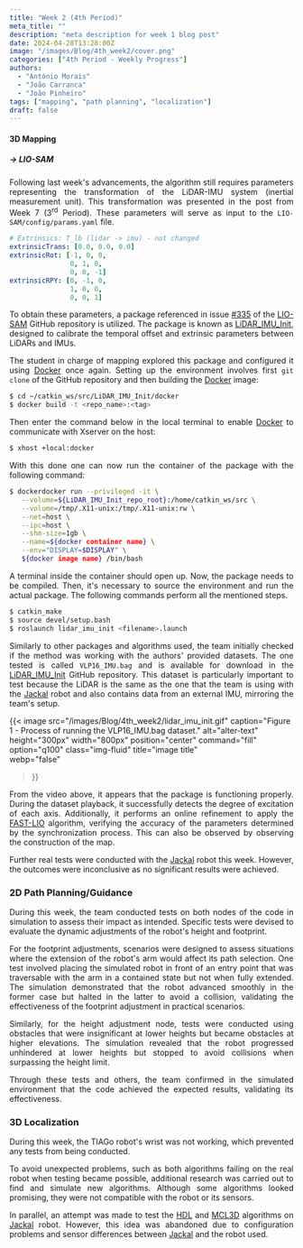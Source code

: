 ```yaml
---
title: "Week 2 (4th Period)"
meta_title: ""
description: "meta description for week 1 blog post"
date: 2024-04-28T13:28:00Z
image: "/images/Blog/4th_week2/cover.png"
categories: ["4th Period - Weekly Progress"]
authors: 
  - "António Morais"
  - "João Carranca"
  - "João Pinheiro"
tags: ["mapping", "path planning", "localization"]
draft: false
---
```


#### 3D Mapping

##### → LIO-SAM

<div style="text-align: justify;">

<!-- Following last weeks advancements the algorithm still requires some parameters that represent the transformation of the system LiDAR-IMU (inertial measurement unit). This transformation was presented in Week 7's post (3<sup>rd</sup> Period). These will be an input to the `LIO-SAM/config/params.yaml` file: -->
Following last week's advancements, the algorithm still requires parameters representing the transformation of the LiDAR-IMU system (inertial measurement unit). This transformation was presented in the post from Week 7 (3<sup>rd</sup> Period). These parameters will serve as input to the `LIO-SAM/config/params.yaml` file.
</div>

```yaml
# Extrinsics: T_lb (lidar -> imu) - not changed
extrinsicTrans: [0.0, 0.0, 0.0]
extrinsicRot: [-1, 0, 0,
               0, 1, 0,
               0, 0, -1]
extrinsicRPY: [0, -1, 0,
               1, 0, 0,
               0, 0, 1]
```

<div style="text-align: justify;">

<!-- To obtain these parameters a package is refered on issue [#335](https://github.com/TixiaoShan/LIO-SAM/issues/335) of the [LIO-SAM](https://github.com/TixiaoShan/LIO-SAM) GitHub repository. The package is called [LiDAR_IMU_Init](https://github.com/hku-mars/LiDAR_IMU_Init) which calibrates the temporal offset and extrinsic parameter between LiDARs and IMUs. -->
To obtain these parameters, a package referenced in issue [#335](https://github.com/TixiaoShan/LIO-SAM/issues/335) of the [LIO-SAM](https://github.com/TixiaoShan/LIO-SAM) GitHub repository is utilized. The package is known as [LiDAR_IMU_Init](https://github.com/hku-mars/LiDAR_IMU_Init), designed to calibrate the temporal offset and extrinsic parameters between LiDARs and IMUs.

<!-- The student responsible for mapping delved into this package and configurated it using [Docker](https://www.docker.com/) once again. To set up the environment it is first needed to `git clone` the GitHub repository and then build the [Docker](https://www.docker.com/) image: -->
The student in charge of mapping explored this package and configured it using [Docker](https://www.docker.com/) once again. Setting up the environment involves first `git clone` of the GitHub repository and then building the [Docker](https://www.docker.com/) image:
</div>

```bash
$ cd ~/catkin_ws/src/LiDAR_IMU_Init/docker
$ docker build -t <repo_name>:<tag>
```
<div style="text-align: justify;">

Then enter the command below in the local terminal to enable [Docker](https://www.docker.com/) to communicate with Xserver on the host:
</div>

```bash
$ xhost +local:docker
```

<div style="text-align: justify;">

With this done one can now run the container of the package with the following command:
</div>

```bash
$ dockerdocker run --privileged -it \
   --volume=${LiDAR_IMU_Init_repo_root}:/home/catkin_ws/src \
   --volume=/tmp/.X11-unix:/tmp/.X11-unix:rw \
   --net=host \
   --ipc=host \
   --shm-size=1gb \
   --name=${docker container name} \
   --env="DISPLAY=$DISPLAY" \
   ${docker image name} /bin/bash
```

<div style="text-align: justify;">

<!-- A terminal inside the container should open up and now the the package needs to be compiled, then is needed to source the environment and run the actual package. The following commands do all the steps mentioned. -->
A terminal inside the container should open up. Now, the package needs to be compiled. Then, it's necessary to source the environment and run the actual package. The following commands perform all the mentioned steps.
</div>

```bash
$ catkin_make
$ source devel/setup.bash
$ roslaunch lidar_imu_init <filename>.launch
```

<div style="text-align: justify;">

<!-- Similarly to other packages/algorithms used the team firstly checked if the method was working with the authors provided datasets. The one tested is called `VLP16_IMU.bag` and is available to download in the [LiDAR_IMU_Init](https://github.com/hku-mars/LiDAR_IMU_Init) GitHub repository. This one is specially important to test because the LiDAR is the same as the one that the team is using with the [Jackal](https://clearpathrobotics.com/jackal-small-unmanned-ground-vehicle/) robot and also contains data from an external IMU (same situation as the team's). -->
Similarly to other packages and algorithms used, the team initially checked if the method was working with the authors' provided datasets. The one tested is called `VLP16_IMU.bag` and is available for download in the [LiDAR_IMU_Init](https://github.com/hku-mars/LiDAR_IMU_Init) GitHub repository. This dataset is particularly important to test because the LiDAR is the same as the one that the team is using with the [Jackal](https://clearpathrobotics.com/jackal-small-unmanned-ground-vehicle/) robot and also contains data from an external IMU, mirroring the team's setup.
</div>

{{< image 
  src="/images/Blog/4th_week2/lidar_imu_init.gif" 
  caption="Figure 1 - Process of running the VLP16_IMU.bag dataset." 
  alt="alter-text" 
  height="300px" 
  width="800px" 
  position="center" 
  command="fill" 
  option="q100" 
  class="img-fluid" 
  title="image title"  
  webp="false" 
>}}

<div style="text-align: justify;">

<!-- One can see from the video above that the package seems to be working fine as during the play of the dataset as it detected the degree of excitation of each axis, then does an online refinement for to play the the [FAST-LIO](https://github.com/hku-mars/FAST_LIO) algorithm to verify that the parameters determined by the synchronization are fine. This is also noticed by watching the map being constructed. -->
From the video above, it appears that the package is functioning properly. During the dataset playback, it successfully detects the degree of excitation of each axis. Additionally, it performs an online refinement to apply the [FAST-LIO](https://github.com/hku-mars/FAST_LIO) algorithm, verifying the accuracy of the parameters determined by the synchronization process. This can also be observed by observing the construction of the map.

<!-- Further real tests with the [Jackal](https://clearpathrobotics.com/jackal-small-unmanned-ground-vehicle/) robot were performed this week but they are not documented here as they were not conclusive in a way that no important results were achieved. -->
Further real tests were conducted with the [Jackal](https://clearpathrobotics.com/jackal-small-unmanned-ground-vehicle/) robot this week. However, the outcomes were inconclusive as no significant results were achieved.
</div>

### 2D Path Planning/Guidance

<div style="text-align: justify;">

<!-- During week 2, we tested both nodes of our code in simulation to verify whether or not the code we have developed has the impact we expect. 

For this, we designed specific tests to properly evaluate both the dynamic adjustments of the robot's height and the dynamic adjustment of its footprint. 

For the footprint, for example, we tested situations where the extension of the robot's arm would have an impact on its course and decision to take specific paths or not. One of these tests, for example, involved putting the simulated robot in front of an entry point that would be traversable with the arm in its contained state but not while fully spread out. We would expect, in such a setting, that in the first case, the robot would advance without issue, while halting its progress in the second case due to it realizing that a collision would occur. This is indeed what we observed in simulation, proving that the footprint adjustment works in practical scenarios that involve interactions with the simulated environment. 

For the height adjustment node, we used a similar approach, using an obstacle that would be insignificant if the robot's height was small enough but that would become an obstacle after a certain height limit is reached and surpassed. Similarly to the footprint case, we observed that in the first scenario, the robot progresses without issue, while in the second scenario, it halts its progress in order to avoid collisions. 

With these tests and other similar ones, we were able to verify that, in a simulated environment, we achieve the expected results, confirming the validity of the developed code. -->
During this week, the team conducted tests on both nodes of the code in simulation to assess their impact as intended. Specific tests were devised to evaluate the dynamic adjustments of the robot's height and footprint.

For the footprint adjustments, scenarios were designed to assess situations where the extension of the robot's arm would affect its path selection. One test involved placing the simulated robot in front of an entry point that was traversable with the arm in a contained state but not when fully extended. The simulation demonstrated that the robot advanced smoothly in the former case but halted in the latter to avoid a collision, validating the effectiveness of the footprint adjustment in practical scenarios.

Similarly, for the height adjustment node, tests were conducted using obstacles that were insignificant at lower heights but became obstacles at higher elevations. The simulation revealed that the robot progressed unhindered at lower heights but stopped to avoid collisions when surpassing the height limit.

Through these tests and others, the team confirmed in the simulated environment that the code achieved the expected results, validating its effectiveness.
</div>

### 3D Localization

<div style="text-align: justify;">

<!-- Robô esteve avariado e estivemos à procura de novos algoritmos, alguns deles bastante interessantes e com possivel potencial, para além disso tentámos correr os dois algoritmos que já tinhamos testado em simulação no JACKAL um outro robô do ISR - acabámos por abandonar esta hipótese uma vez que não foi possivel correr este neste tipo de robô. -->

<!-- The robot that we usually do the tests was broken, and the team were waiting for new pieces to arrive. So we couldn't do the tests with HDL algorithm and mcl3D algorithm. 

So we decided that it would be good to search for new algorithms, and test them in simulation, similar as we did for the other two algorithms in order to test them and compare them, some of them were really interesting but it didn't apply to our robot or our sensors.

Altough the usual robot was broken we tried to try the HDL algorithm and mcl3D algorithm in another robot of ISR, the JACKAL robot. We decided to abandon this idea, due to some problems in configuration of the robot, and its sensors, that were different from the robot that we are using. -->
During this week, the TIAGo robot's wrist was not working, which prevented any tests from being conducted. 

To avoid unexpected problems, such as both algorithms failing on the real robot when testing became possible, additional research was carried out to find and simulate new algorithms. Although some algorithms looked promising, they were not compatible with the robot or its sensors.

In parallel, an attempt was made to test the [HDL](https://github.com/koide3/hdl_localization) and [MCL3D](https://github.com/NaokiAkai/mcl3d_ros) algorithms on [Jackal](https://clearpathrobotics.com/jackal-small-unmanned-ground-vehicle/) robot. However, this idea was abandoned due to configuration problems and sensor differences between [Jackal](https://clearpathrobotics.com/jackal-small-unmanned-ground-vehicle/) and the robot used.

</div>